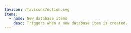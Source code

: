 ```yaml
---
favicon: /favicons/notion.svg
items:
  - name: New database items
    desc: Triggers when a new database item is created.
---
```


<script setup>
  import CustomListing from '../../components/CustomListing.vue'
</script>

<CustomListing />
